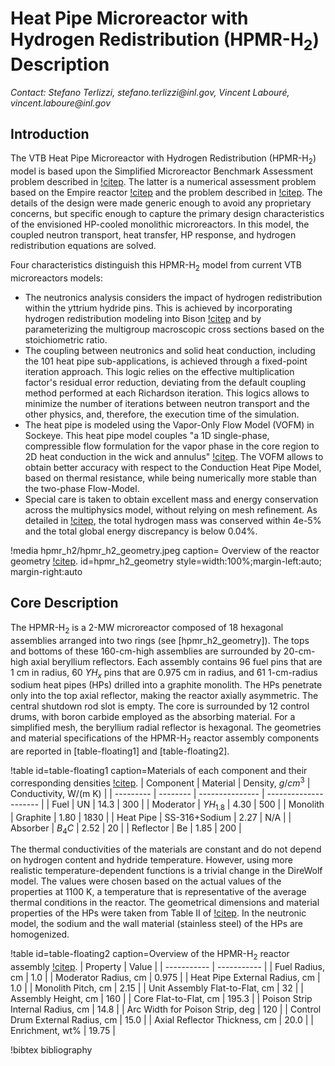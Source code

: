 # Heat Pipe Microreactor with Hydrogen Redistribution (HPMR-H$_2$) Description

*Contact: Stefano Terlizzi, stefano.terlizzi\@inl.gov, Vincent Labour&#233;, vincent.laboure\@inl.gov*

## Introduction

The VTB Heat Pipe Microreactor with Hydrogen Redistribution (HPMR-H$_2$) model is based upon the Simplified Microreactor Benchmark Assessment problem described in [!citep](Terlizzi2023). The latter is a numerical assessment problem based on the  Empire reactor [!citep](Empire) and the problem described in [!citep](ArgonneReport). The details of the design were made generic enough to avoid any proprietary concerns, but specific enough to capture the primary design characteristics of the envisioned HP-cooled monolithic microreactors.  In this model, the coupled neutron transport, heat transfer, HP response, and hydrogen redistribution equations are solved.

Four characteristics distinguish this HPMR-H$_2$ model from current VTB microreactors models:

- The neutronics analysis considers the impact of hydrogen redistribution within the yttrium hydride pins. This is achieved by incorporating hydrogen redistribution modeling into Bison [!citep](BISON) and by parameterizing the multigroup macroscopic cross sections based on the stoichiometric ratio.
- The coupling between neutronics and solid heat conduction, including the 101 heat pipe sub-applications, is achieved through a fixed-point iteration approach. This logic relies on the effective multiplication factor's residual error reduction, deviating from the default coupling method performed at each Richardson iteration. This logics allows to minimize the number of iterations between neutron transport and the other physics, and, therefore, the execution time of the simulation.
- The heat pipe is modeled using the Vapor-Only Flow Model (VOFM) in Sockeye. This heat pipe model couples "a 1D single-phase, compressible flow formulation for the vapor phase in the core region to 2D heat conduction in the wick and annulus" [!citep](SOCKEYE). The VOFM allows to obtain better accuracy with respect to the Conduction Heat Pipe Model, based on thermal resistance, while being numerically more stable than the two-phase Flow-Model.
- Special care is taken to obtain excellent mass and energy conservation across the multiphysics model, without relying on mesh refinement. As detailed in [!citep](Terlizzi2023), the total hydrogen mass was conserved within 4e-5% and the total global energy discrepancy is below 0.04%.

!media hpmr_h2/hpmr_h2_geometry.jpeg
    caption= Overview of the reactor geometry [!citep](Terlizzi2023).
    id=hpmr_h2_geometry
    style=width:100%;margin-left:auto; margin-right:auto

## Core Description

The HPMR-H$_2$ is a 2-MW microreactor composed of 18 hexagonal assemblies arranged into two rings (see [hpmr_h2_geometry]). The tops and bottoms of these 160-cm-high assemblies are surrounded by 20-cm-high axial beryllium reflectors. Each assembly contains 96 fuel pins that are 1 cm in radius, 60 $YH_x$ pins that are 0.975 cm in radius, and 61 1-cm-radius sodium heat pipes (HPs) drilled into a graphite monolith. The HPs penetrate only into the top axial reflector, making the reactor axially asymmetric. The central shutdown rod slot is empty. The core is surrounded by 12 control drums, with boron carbide employed as the absorbing material. For a simplified mesh, the beryllium radial reflector is hexagonal. The geometries and material specifications of the HPMR-H$_2$ reactor assembly components are reported in [table-floating1] and [table-floating2].

!table id=table-floating1 caption=Materials of each component and their corresponding densities [!citep](Terlizzi2023).
| Component | Material | Density, $g/cm^3$ | Conductivity, W/(m K) |
| --------- | -------- | --------------- | --------------------- |
| Fuel      | UN       | 14.3            | 300                   |
| Moderator | $YH_{1.8}$ | 4.30            | 500                   |
| Monolith  | Graphite | 1.80            | 1830                  |
| Heat Pipe | SS-316+Sodium | 2.27       | N/A                   |
| Absorber  | $B_4C$   | 2.52            | 20                    |
| Reflector | Be       | 1.85            | 200                   |

The thermal conductivities of the materials are constant and do not depend on hydrogen content and hydride temperature. However, using more realistic temperature-dependent functions is a trivial change in the DireWolf model. The values were chosen based on the actual values of the properties at 1100 K, a temperature that is representative of the average thermal conditions in the reactor. The geometrical dimensions and material properties of the HPs were taken from Table II of [!citep](matthews2021coupled). In the neutronic model, the sodium and the wall material (stainless steel) of the HPs are homogenized.

!table id=table-floating2 caption=Overview of the HPMR-H$_2$ reactor assembly [!citep](Terlizzi2023).
| Property      | Value  |
| ----------- | ----------- |
| Fuel Radius, cm                  | 1.0   |
| Moderator Radius, cm             | 0.975 |
| Heat Pipe External Radius, cm    | 1.0   |
| Monolith Pitch, cm               | 2.15  |
| Unit Assembly Flat-to-Flat, cm   | 32    |
| Assembly Height, cm              | 160   |
| Core Flat-to-Flat, cm            | 195.3 |
| Poison Strip Internal Radius, cm | 14.8  |
| Arc Width for Poison Strip, deg  | 120   |
| Control Drum External Radius, cm | 15.0  |
| Axial Reflector Thickness, cm    | 20.0  |
| Enrichment, wt%                  | 19.75 |


!bibtex bibliography
